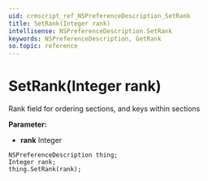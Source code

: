 ```yaml
---
uid: crmscript_ref_NSPreferenceDescription_SetRank
title: SetRank(Integer rank)
intellisense: NSPreferenceDescription.SetRank
keywords: NSPreferenceDescription, GetRank
so.topic: reference
---
```


# SetRank(Integer rank)

Rank field for ordering sections, and keys within sections

**Parameter:** 
* **rank** Integer

```crmscript
NSPreferenceDescription thing;
Integer rank;
thing.SetRank(rank);
```

